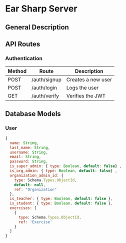 # Ear Sharp Server

## General Description

## API Routes

### Authentication

| Method | Route        | Description        |
| ------ | ------------ | ------------------ |
| POST   | /auth/signup | Creates a new user |
| POST   | /auth/login  | Logs the user      |
| GET    | /auth/verify | Verifies the JWT   |

## Database Models

### User

```js
{
  name: String,
  last_name: String,
  username: String,
  email: String,
  password: String,
  is_super_admin: { type: Boolean, default: false} ,
  is_org_admin: { type: Boolean, default: false} ,
  organization_admin_id: {
    type: Schema.Types.ObjectId,
    default: null,
    ref: "Organization"
  },
  is_teacher: { type: Boolean, default: false },
  is_student: { type: Boolean, default: false },
  exercises: [
    {
      type: Schema.Types.ObjectId,
      ref: 'Exercise'
    }
  ]
}
```
